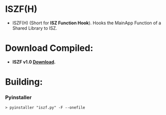 # ISZF(H)
- ISZF(H) (Short for **ISZ Function Hook**). Hooks the MainApp Function of a Shared Library to ISZ.

# Download Compiled:
- **ISZF v1.0 [Download](https://github.com/ISZ-Hacker-Organization/ISZF/raw/main/py_compiled/iszf.exe).**


# Building:
### Pyinstaller
```
> pyinstaller "iszf.py" -F --onefile
```
